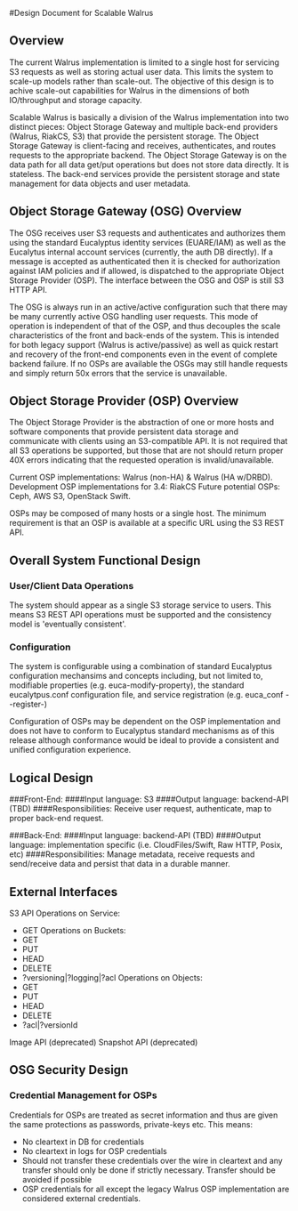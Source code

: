 #Design Document for Scalable Walrus

## Overview
The current Walrus implementation is limited to a single host for servicing S3 requests as well as storing actual user data. This limits the system to scale-up models rather than scale-out. The objective of this design is to achive scale-out capabilities for Walrus in the dimensions of both IO/throughput and storage capacity.

Scalable Walrus is basically a division of the Walrus implementation into two distinct pieces: Object Storage Gateway and multiple back-end providers (Walrus, RiakCS, S3) that provide the persistent storage. The Object Storage Gateway is client-facing and receives, authenticates, and routes requests to the appropriate backend. The Object Storage Gateway is on the data path for all data get/put operations but does not store data directly. It is stateless. The back-end services provide the persistent storage and state management for data objects and user metadata.

## Object Storage Gateway (OSG) Overview
The OSG receives user S3 requests and authenticates and authorizes them using the standard Eucalyptus identity services (EUARE/IAM) as well as the Eucalytus internal account services (currently, the auth DB directly). If a message is accepted as authenticated then it is checked for authorization against IAM policies and if allowed, is dispatched to the appropriate Object Storage Provider (OSP). The interface between the OSG and OSP is still S3 HTTP API.

The OSG is always run in an active/active configuration such that there may be many currently active OSG handling user requests. This mode of operation is independent of that of the OSP, and thus decouples the scale characteristics of the front and back-ends of the system. This is intended for both legacy support (Walrus is active/passive) as well as quick restart and recovery of the front-end components even in the event of complete backend failure. If no OSPs are available the OSGs may still handle requests and simply return 50x errors that the service is unavailable.


## Object Storage Provider (OSP) Overview
The Object Storage Provider is the abstraction of one or more hosts and software components that provide persistent data storage and communicate with clients using an S3-compatible API. It is not required that all S3 operations be supported, but those that are not should return proper 40X errors indicating that the requested operation is invalid/unavailable.

Current OSP implementations: Walrus (non-HA) & Walrus (HA w/DRBD).
Development OSP implementations for 3.4: RiakCS
Future potential OSPs: Ceph, AWS S3, OpenStack Swift.

OSPs may be composed of many hosts or a single host. The minimum requirement is that an OSP is available at a specific URL using the S3 REST API.


## Overall System Functional Design
### User/Client Data Operations
The system should appear as a single S3 storage service to users. This means S3 REST API operations must be supported and the consistency model is 'eventually consistent'.

### Configuration
The system is configurable using a combination of standard Eucalyptus configuration mechansims and concepts including, but not limited to, modifiable properties (e.g. euca-modify-property), the standard eucalytpus.conf configuration file, and service registration (e.g. euca_conf --register-<service>)

Configuration of OSPs may be dependent on the OSP implementation and does not have to conform to Eucalyptus standard mechanisms as of this release although conformance would be ideal to provide a consistent and unified configuration experience.

## Logical Design
###Front-End:
####Input language: S3
####Output language: backend-API (TBD)
####Responsibilities: Receive user request, authenticate, map to proper back-end request.

###Back-End:
####Input language: backend-API (TBD)
####Output language: implementation specific (i.e. CloudFiles/Swift, Raw HTTP, Posix, etc)
####Responsibilities: Manage metadata, receive requests and send/receive data and persist that data in a durable manner.


## External Interfaces
S3 API
Operations on Service: 
* GET
Operations on Buckets: 
* GET
* PUT
* HEAD
* DELETE 
* ?versioning|?logging|?acl
Operations on Objects: 
* GET
* PUT
* HEAD
* DELETE
* ?acl|?versionId

Image API (deprecated)
Snapshot API (deprecated)

## OSG Security Design
### Credential Management for OSPs
Credentials for OSPs are treated as secret information and thus are given the same protections as passwords, private-keys etc. This means:
* No cleartext in DB for credentials
* No cleartext in logs for OSP credentials
* Should not transfer these credentials over the wire in cleartext and any transfer should only be done if strictly necessary. Transfer should be avoided if possible
* OSP credentials for all except the legacy Walrus OSP implementation are considered external credentials.

